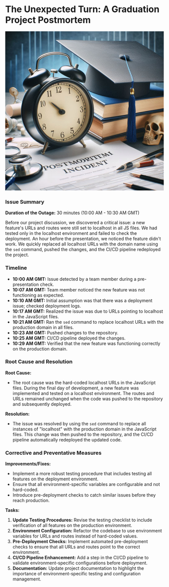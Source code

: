 # The Unexpected Turn: A Graduation Project Postmortem

![CoverImage](./grad_project_postmortem.jpg)

### **Issue Summary**

**Duration of the Outage:** 30 minutes (10:00 AM \- 10:30 AM GMT)

Before our project discussion, we discovered a critical issue: a new feature's URLs and routes were still set to localhost in all JS files. We had tested only in the localhost environment and failed to check the deployment. An hour before the presentation, we noticed the feature didn't work. We quickly replaced all localhost URLs with the domain name using the `sed` command, pushed the changes, and the CI/CD pipeline redeployed the project.

### **Timeline**

* **10:00 AM GMT:** Issue detected by a team member during a pre-presentation check.
* **10:07 AM GMT:** Team member noticed the new feature was not functioning as expected.
* **10:10 AM GMT:** Initial assumption was that there was a deployment issue; checked deployment logs.
* **10:17 AM GMT:** Realized the issue was due to URLs pointing to localhost in the JavaScript files.
* **10:21 AM GMT:** Ran the `sed` command to replace localhost URLs with the production domain in all files.
* **10:23 AM GMT:** Pushed changes to the repository.
* **10:25 AM GMT:** CI/CD pipeline deployed the changes.
* **10:29 AM GMT:** Verified that the new feature was functioning correctly on the production domain.

### **Root Cause and Resolution**

**Root Cause:**

* The root cause was the hard-coded localhost URLs in the JavaScript files. During the final day of development, a new feature was implemented and tested on a localhost environment. The routes and URLs remained unchanged when the code was pushed to the repository and subsequently deployed.

**Resolution:**

* The issue was resolved by using the `sed` command to replace all instances of "localhost" with the production domain in the JavaScript files. This change was then pushed to the repository, and the CI/CD pipeline automatically redeployed the updated code.

### **Corrective and Preventative Measures**

**Improvements/Fixes:**

* Implement a more robust testing procedure that includes testing all features on the deployment environment.
* Ensure that all environment-specific variables are configurable and not hard-coded.
* Introduce pre-deployment checks to catch similar issues before they reach production.

**Tasks:**

1. **Update Testing Procedures:** Revise the testing checklist to include verification of all features on the production environment.
2. **Environment Configuration:** Refactor the codebase to use environment variables for URLs and routes instead of hard-coded values.
3. **Pre-Deployment Checks:** Implement automated pre-deployment checks to ensure that all URLs and routes point to the correct environment.
4. **CI/CD Pipeline Enhancement:** Add a step in the CI/CD pipeline to validate environment-specific configurations before deployment.
5. **Documentation:** Update project documentation to highlight the importance of environment-specific testing and configuration management.
